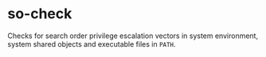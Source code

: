 # so-check

Checks for search order privilege escalation vectors in system environment, system shared objects and executable files in `PATH`.
